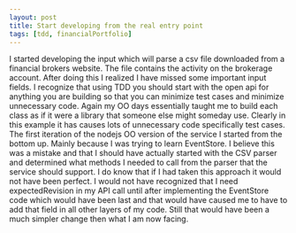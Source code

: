 ```yaml
---
layout: post
title: Start developing from the real entry point
tags: [tdd, financialPortfolio]
---
```


I started developing the input which will parse a csv file downloaded from a financial brokers website.  The file contains the activity on the brokerage account.  After doing this I realized I have missed some important input fields.  I recognize that using TDD you should start with the open api for anything you are building so that you can minimize test cases and minimize unnecessary code.  Again my OO days essentially taught me to build each class as if it were a library that someone else might someday use.  Clearly in this example it has causes lots of unnecessary code specifically test cases.  The first iteration of the nodejs OO version of the service I started from the bottom up.  Mainly because I was trying to learn EventStore.  I believe this was a mistake and that I should have actually started with the CSV parser and determined what methods I needed to call from the parser that the service should support.  I do know that if I had taken this approach it would not have been perfect.  I would not have recognized that I need expectedRevision in my API call until after implementing the EventStore code which would have been last and that would have caused me to have to add that field in all other layers of my code.  Still that would have been a much simpler change then what I am now facing. 